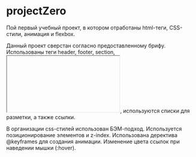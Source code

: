 # projectZero
Пой первый учебный проект, в котором отработаны html-теги, CSS-стили, анимация и flexbox. 

Данный проект сверстан согласно предоставленному брифу. Использованы теги header, footer, section, <iframe></iframe>, используются списки для разметки, а также ссылки. 

В организации css-стилей использован БЭМ-подход. Используется позиционирование элементов и z-index. Использована деректива @keyframes для создания анимации. Изменение цвета ссылок при наведении мышки (:hover).
